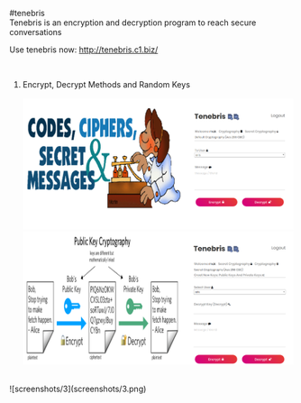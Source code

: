  #tenebris <br>
 Tenebris is an encryption and decryption program to reach secure conversations
  <br>
  
  Use tenebris now: http://tenebris.c1.biz/
  
  <br>
 
1) Encrypt, Decrypt Methods and Random Keys
    <br>    
 ![screenshots/1](screenshots/1.png) 
     <br>
 ![screenshots/2](screenshots/2.png)  
  <br>
 ![screenshots/3](screenshots/3.png)  


